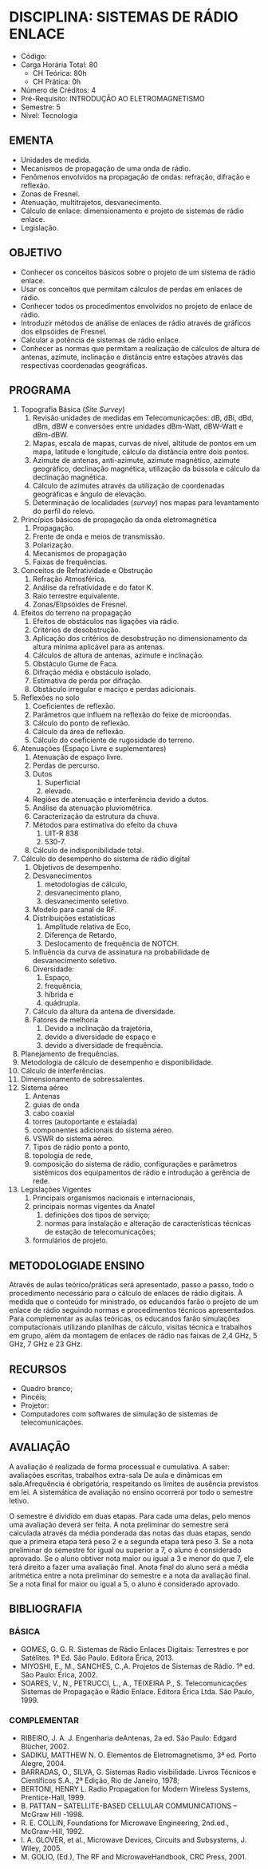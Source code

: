 # DISCIPLINA: SISTEMAS DE RÁDIO ENLACE 
- Código:
- Carga Horária Total: 80
  - CH Teórica: 80h
  - CH Prática: 0h
- Número de Créditos: 4
- Pré-Requisito: INTRODUÇÃO AO ELETROMAGNETISMO
- Semestre: 5
- Nível: Tecnologia 

## EMENTA 
- Unidades de medida.
- Mecanismos de propagação de uma onda de rádio.
- Fenômenos envolvidos na propagação de ondas: refração, difração e reflexão.
- Zonas de Fresnel.
- Atenuação, multitrajetos, desvanecimento.
- Cálculo de enlace: dimensionamento e projeto de sistemas de rádio enlace.
- Legislação.

## OBJETIVO
- Conhecer os conceitos básicos sobre o projeto de um sistema de rádio enlace.
- Usar os conceitos que permitam cálculos de perdas em enlaces de rádio.
- Conhecer todos os procedimentos envolvidos no projeto de enlace de rádio.
- Introduzir métodos de análise de enlaces de rádio através de gráficos dos elipsóides de Fresnel.
- Calcular a potência de sistemas de rádio enlace.
- Conhecer as normas que permitam a realização de cálculos de altura de antenas, azimute, inclinação e distância entre estações através das respectivas coordenadas geográficas. 

## PROGRAMA
1. Topografia Básica (*Site Survey*)
   1. Revisão unidades de medidas em Telecomunicações: dB, dBi, dBd, dBm, dBW e conversões entre unidades dBm-Watt, dBW-Watt e dBm-dBW.
   2. Mapas, escala de mapas, curvas de nível, altitude de pontos em um mapa, latitude e longitude, cálculo da distância entre dois pontos.
   3. Azimute de antenas, anti-azimute, azimute magnético, azimute geográfico, declinação magnética, utilização da bússola e cálculo da declinação magnética.
   4. Cálculo de azimutes através da utilização de coordenadas geográficas e ângulo de elevação.
   5. Determinação de localidades (*survey*) nos mapas para levantamento do perfil do relevo.
2. Princípios básicos de propagação da onda eletromagnética
   1. Propagação.
   2. Frente de onda e meios de transmissão.
   3. Polarização.
   4. Mecanismos de propagação
   5. Faixas de frequências.
3. Conceitos de Refratividade e Obstrução
   1. Refração Atmosférica.
   2. Análise da refratividade e do fator K.
   3. Raio terrestre equivalente.
   4. Zonas/Elipsóides de Fresnel. 
4. Efeitos do terreno na propagação
   1. Efeitos de obstáculos nas ligações via rádio.
   2. Critérios de desobstrução.
   3. Aplicação dos critérios de desobstrução no dimensionamento da altura mínima aplicável para as antenas.
   4. Cálculos de altura de antenas, azimute e inclinação.
   5. Obstáculo Gume de Faca.
   6. Difração média e obstáculo isolado.
   7. Estimativa de perda por difração.
   8. Obstáculo irregular e maciço e perdas adicionais. 
5. Reflexões no solo
   1. Coeficientes de reflexão.
   2. Parâmetros que influem na reflexão do feixe de microondas.
   3. Cálculo do ponto de reflexão.
   4. Cálculo da área de reflexão.
   5. Cálculo do coeficiente de rugosidade do terreno.
6. Atenuações (Espaço Livre e suplementares)
   1. Atenuação de espaço livre.
   2. Perdas de percurso.
   3. Dutos
      1. Superficial
      2. elevado.
   4. Regiões de atenuação e interferência devido a dutos.
   5. Análise da atenuação pluviométrica.
   6. Caracterização da estrutura da chuva.
   7. Métodos para estimativa do efeito da chuva
      1. UIT-R 838
      2. 530-7.
   8. Cálculo de indisponibilidade total.
7. Cálculo do desempenho do sistema de rádio digital
   1. Objetivos de desempenho.
   2. Desvanecimentos
      1. metodologias de cálculo,
      2. desvanecimento plano,
      3. desvanecimento seletivo.
   3. Modelo para canal de RF.
   4. Distribuições estatísticas
      1. Amplitude relativa de Eco,
      2. Diferença de Retardo,
      3. Deslocamento de frequência de NOTCH.
   5. Influência da curva de assinatura na probabilidade de desvanecimento seletivo.
   6. Diversidade:
      1. Espaço,
      2. frequência,
      3. híbrida e
      4. quádrupla.
   8. Cálculo da altura da antena de diversidade.
   9. Fatores de melhoria
      1. Devido a inclinação da trajetória,
      2. devido a diversidade de espaço e
      3. devido a diversidade de frequência.
  10. Planejamento de frequências.
  11. Metodologia de cálculo de desempenho e disponibilidade.
  12. Cálculo de interferências.
  13. Dimensionamento de sobressalentes.
8. Sistema aéreo
   1. Antenas
   2. guias de onda
   3. cabo coaxial
   4. torres (autoportante e estaiada)
   5. componentes adicionais do sistema aéreo.
   6. VSWR do sistema aéreo.
   7. Tipos de rádio ponto a ponto,
   8. topologia de rede,
   9. composição do sistema de rádio, configurações e parâmetros sistêmicos dos equipamentos de rádio e introdução a gerência de rede.
9. Legislações Vigentes
   1. Principais organismos nacionais e internacionais,
   2. principais normas vigentes da Anatel
      1. definições dos tipos de serviço;
      2. normas para instalação e alteração de características técnicas de estação de telecomunicações; 
   3. formulários de projeto. 

## METODOLOGIADE ENSINO 
Através de aulas teórico/práticas será apresentado, passo a passo, todo o procedimento necessário para o cálculo de enlaces de rádio digitais. À medida que o conteúdo for ministrado, os educandos farão o projeto de um enlace de rádio seguindo normas e procedimentos técnicos apresentados. Para complementar as aulas teóricas, os educandos farão simulações computacionais utilizando planilhas de cálculo, visitas técnica e trabalhos em grupo, além da montagem de enlaces de rádio nas faixas de 2,4 GHz, 5 GHz, 7 GHz e 23 GHz. 

## RECURSOS
- Quadro branco;
- Pincéis;
- Projetor:
- Computadores com softwares de simulação de sistemas de telecomunicações. 

## AVALIAÇÃO 
A avaliação é realizada de forma processual e cumulativa. A saber: avaliações escritas, trabalhos extra-sala De aula e dinâmicas em sala.Afrequência é obrigatória, respeitando os limites de ausência previstos em lei. A sistemática de avaliação no ensino ocorrerá por todo o semestre letivo.

O semestre é dividido em duas etapas. Para cada uma delas, pelo menos uma avaliação deverá ser feita. A nota preliminar do semestre será calculada através da média ponderada das notas das duas etapas, sendo que a primeira etapa terá peso 2 e a segunda etapa terá peso 3. Se a nota preliminar do semestre for igual ou superior a 7, o aluno é considerado aprovado. Se o aluno obtiver nota maior ou igual a 3 e menor do que 7, ele terá direito a fazer uma avaliação final. Anota final do aluno será a média aritmética entre a nota preliminar do semestre e a nota da avaliação final. Se a nota final for maior ou igual a 5, o aluno é considerado aprovado.

## BIBLIOGRAFIA

### BÁSICA
- GOMES, G. G. R. Sistemas de Rádio Enlaces Digitais: Terrestres e por Satélites. 1ª Ed. São Paulo. Editora Érica, 2013. 
- MIYOSHI, E., M., SANCHES, C.,A. Projetos de Sistemas de Rádio. 1ª ed. São Paulo: Érica, 2002. 
- SOARES, V., N., PETRUCCI, L., A., TEIXEIRA P., S. Telecomunicações Sistemas de Propagação e Rádio Enlace. Editora Érica Ltda. São Paulo, 1999.

### COMPLEMENTAR 
- RIBEIRO, J. A. J. Engenharia deAntenas, 2a ed. São Paulo: Edgard Blücher, 2002.
- SADIKU, MATTHEW N. O. Elementos de Eletromagnetismo, 3ª ed. Porto Alegre, 2004.
- BARRADAS, O., SILVA, G. Sistemas Radio visibilidade. Livros Técnicos e Científicos S.A., 2ª Edição, Rio de Janeiro, 1978;
- BERTONI, HENRY L. Radio Propagation for Modern Wireless Systems, Prentice-Hall, 1999.
- B. PATTAN – SATELLITE-BASED CELLULAR COMMUNICATIONS – McGraw Hill -1998.
- R. E. COLLIN, Foundations for Microwave Engineering, 2nd.ed., McGraw-Hill, 1992.
- I. A. GLOVER, et al., Microwave Devices, Circuits and Subsystems, J. Wiley, 2005.
- M. GOLIO, (Ed.), The RF and MicrowaveHandbook, CRC Press, 2001.
